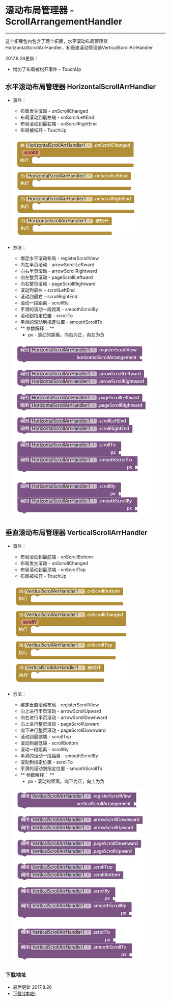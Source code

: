 # 滚动布局管理器 - ScrollArrangementHandler

---

这个拓展包内包含了两个拓展，水平滚动布局管理器HorizontalScrollArrHandler，和垂直滚动管理器VerticalScrollArrHandler

2017.8.26更新：
* 增加了布局被松开事件 - TouchUp


## 水平滚动布局管理器 HorizontalScrollArrHandler

* 事件：
  * 布局发生滚动 - onScrollChanged
  * 布局滚动到最左端 - onScrollLeftEnd
  * 布局滚动到最右端 - onScrollRightEnd
  * 布局被松开 - TouchUp

  ![](../images/ScrollArrangementHandler/HorizontalScrollArrHandler.events.png)

* 方法：
  * 绑定水平滚动布局 - registerScrollView
  * 向左半页滚动 - arrowScrollLeftward
  * 向右半页滚动 - arrowScrollRightward
  * 向左整页滚动 - pageScrollLeftward
  * 向右整页滚动 - pageScrollRightward
  * 滚动到最左 - scrollLeftEnd
  * 滚动到最右 - scrollRightEnd
  * 滚动一段距离 - scrollBy
  * 平滑的滚动一段距离 - smoothScrollBy
  * 滚动到指定位置 - scrollTo
  * 平滑的滚动到指定位置 - smoothScrollTo
  * ** 参数解释： **
    * px - 滚动的距离。向右为正，向左为负

  ![](../images/ScrollArrangementHandler/HorizontalScrollArrHandler.methods.png)


## 垂直滚动布局管理器 VerticalScrollArrHandler

* 事件：
  * 布局滚动到最底端 - onScrollBottom
  * 布局发生滚动 - onScrollChanged
  * 布局滚动到最顶端 - onScrollTop
  * 布局被松开 - TouchUp

  ![](../images/ScrollArrangementHandler/VerticalScrollArrHandler.events.png)

* 方法：
  * 绑定垂直滚动布局 - registerScrollView
  * 向上进行半页滚动 - arrowScrollUpward
  * 向右进行半页滚动 - arrowScrollDownward
  * 向上进行整页滚动 - pageScrollUpward
  * 向下进行整页滚动 - pageScrollDownward
  * 滚动到最顶端 - scrollTop
  * 滚动到最低端 - scrollBottom
  * 滚动一段距离 - scrollBy
  * 平滑的滚动一段距离 - smoothScrollBy
  * 滚动到指定位置 - scrollTo
  * 平滑的滚动到指定位置 - smoothScrollTo
  * ** 参数解释： **
    * px - 滚动的距离。向下为正，向上为负

  ![](../images/ScrollArrangementHandler/VerticalScrollArrHandler.methods.png)

### 下载地址
* 最后更新 2017.8.26
* <a href="/aix/cn.colintree.aix.ScrollArrangementHandler.aix" target="_blank">下载1(本站)</a>